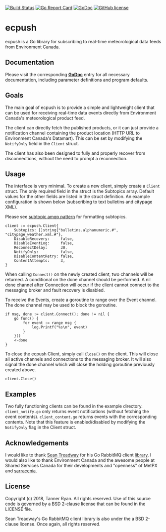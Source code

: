 [![Build Status](https://travis-ci.org/TheTannerRyan/ecpush.svg?branch=master)](https://travis-ci.org/TheTannerRyan/ecpush) [![Go Report Card](https://goreportcard.com/badge/github.com/thetannerryan/ecpush)](https://goreportcard.com/report/github.com/thetannerryan/ecpush) [![GoDoc](https://godoc.org/github.com/TheTannerRyan/ecpush?status.svg)](https://godoc.org/github.com/TheTannerRyan/ecpush) 
[![GitHub license](https://img.shields.io/github/license/thetannerryan/ecpush.svg)](https://github.com/TheTannerRyan/ecpush/blob/master/LICENSE)


# ecpush
ecpush is a Go library for subscribing to real-time meteorological data feeds from Environment Canada.


## Documentation
Please visit the corresponding [**GoDoc**](https://godoc.org/github.com/TheTannerRyan/ecpush) entry for all necessary documentation, including parameter definitions and program defaults.


## Goals
The main goal of ecpush is to provide a simple and lightweight client that can be used for receiving real-time data events directly from Environment Canada's meteorological product feed.

The client can directly fetch the published products, or it can just provide a notification channel containing the product location (HTTP URL to Environment Canada's Datamart). This can be set by modifying the `NotifyOnly` field in the `Client` struct.

The client has also been designed to fully and properly recover from disconnections, without the need to prompt a reconnection.


## Usage
The interface is very minimal. To create a new client, simply create a `Client` struct. The only required field in the struct is the Subtopics array. Default values for the other fields are listed in the struct definition. An example configuration is shown below (subscribing to text bulletins and citypage XML).

Please see [subtopic amqp pattern](https://github.com/MetPX/sarracenia/blob/master/doc/sr_subscribe.1.rst#subtopic-amqp-pattern-subtopic-need-to-be-set) for formatting subtopics.
```
client := ecpush.Client{
    Subtopics: []string{"bulletins.alphanumeric.#", "citypage_weather.xml.#"},
    DisableRecovery:     false,
    DisableEventLog:     false,
    ReconnectDelay:      30,
    NotifyOnly:          false,
    DisableContentRetry: false,
    ContentAttempts:     3,
}
```
When calling `Connect()` on the newly created client, two channels will be returned. A conditional on the done channel should be performed. A nil done channel after Connection will occur if the client cannot connect to the messaging broker and fault recovery is disabled.

To receive the Events, create a goroutine to range over the Event channel. The done channel may be used to block the goroutine.
```
if msg, done := client.Connect(); done != nil {
	go func() {
		for event := range msg {
			log.Printf("%s\n", event)
		}
	}()
	<-done
}
```
To close the ecpush Client, simply call `Close()` on the client. This will
close all active channels and connections to the messaging broker. It
will also signal the done channel which will close the holding goroutine
previously created above.
```
client.Close()
```


## Examples
Two fully functioning clients can be found in the example directory. `client_notify.go` only returns event notifications (without fetching the event contents). `client_content.go` returns events with the corresponding contents. Note that this feature is enabled/disabled by modifying the `NotifyOnly` flag in the Client struct.


## Acknowledgements
I would like to thank [Sean Treadway](https://github.com/streadway/) for his Go RabbitMQ client [library](https://github.com/streadway/amqp). I would also like to thank Environment Canada and the awesome people at Shared Services Canada for their developments and "openness" of MetPX and [sarracenia](https://github.com/MetPX/sarracenia).


## License
Copyright (c) 2018, Tanner Ryan. All rights reserved. Use of this source code is governed by a BSD 2-clause license that can be found in the LICENSE file.

Sean Treadway's Go RabbitMQ client library is also under the a BSD 2-clause license. Once again, all rights reserved.
